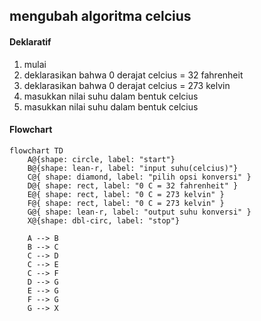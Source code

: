 ## mengubah algoritma celcius 

#### Deklaratif

1. mulai
2. deklarasikan bahwa 0 derajat celcius = 32 fahrenheit
3. deklarasikan bahwa 0 derajat celcius = 273 kelvin
4. masukkan nilai suhu dalam bentuk celcius
4. masukkan nilai suhu dalam bentuk celcius


#### Flowchart

```mermaid
flowchart TD
    A@{shape: circle, label: "start"}
    B@{shape: lean-r, label: "input suhu(celcius)"}
    C@{ shape: diamond, label: "pilih opsi konversi" }
    D@{ shape: rect, label: "0 C = 32 fahrenheit" }
    E@{ shape: rect, label: "0 C = 273 kelvin" }
    F@{ shape: rect, label: "0 C = 273 kelvin" }
    G@{ shape: lean-r, label: "output suhu konversi" }
    X@{shape: dbl-circ, label: "stop"}

    A --> B
    B --> C
    C --> D
    C --> E
    C --> F
    D --> G
    E --> G
    F --> G
    G --> X

```


